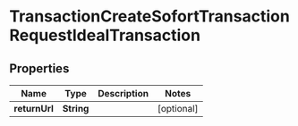 

# TransactionCreateSofortTransactionRequestIdealTransaction


## Properties

| Name | Type | Description | Notes |
|------------ | ------------- | ------------- | -------------|
|**returnUrl** | **String** |  |  [optional] |



